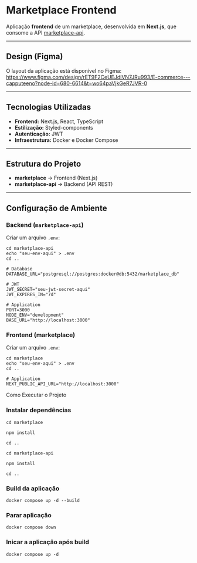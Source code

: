 # Marketplace Frontend

Aplicação **frontend** de um marketplace, desenvolvida em **Next.js**, que consome a API [marketplace-api](https://github.com/ux-software/marketplace-api).

---

## Design (Figma)

O layout da aplicação está disponível no Figma:  
https://www.figma.com/design/rET9F2CeUEJdiVN7JRu993/E-commerce---capputeeno?node-id=680-6614&t=wo64paVjkGeR7JVR-0

---

## Tecnologias Utilizadas

- **Frontend:** Next.js, React, TypeScript
- **Estilização:** Styled-components
- **Autenticação:** JWT
- **Infraestrutura:** Docker e Docker Compose

---

## Estrutura do Projeto

- **marketplace** → Frontend (Next.js)
- **marketplace-api** → Backend (API REST)

---

## Configuração de Ambiente

### Backend (`marketplace-api`)

Criar um arquivo `.env`:

```
cd marketplace-api
echo "seu-env-aqui" > .env
cd ..
```

```env
# Database
DATABASE_URL="postgresql://postgres:docker@db:5432/marketplace_db"

# JWT
JWT_SECRET="seu-jwt-secret-aqui"
JWT_EXPIRES_IN="7d"

# Application
PORT=3000
NODE_ENV="development"
BASE_URL="http://localhost:3000"
```

### Frontend (marketplace)

Criar um arquivo `.env`:

```
cd marketplace
echo "seu-env-aqui" > .env
cd ..
```

```env
# Application
NEXT_PUBLIC_API_URL="http://localhost:3000"
```

Como Executar o Projeto

### Instalar dependências

```
cd marketplace

npm install

cd ..

cd marketplace-api

npm install

cd ..

```

### Build da aplicação

```
docker compose up -d --build
```

### Parar aplicação

```
docker compose down
```

### Inicar a aplicação após build

```
docker compose up -d
```
